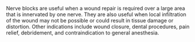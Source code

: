 Nerve blocks are useful when a wound repair is required over a large area that is innervated by one nerve. They are also useful when local infiltration of the wound may not be possible or could result in tissue damage or distortion. Other indications include wound closure, dental procedures, pain relief, debridement, and contraindication to general anesthesia.